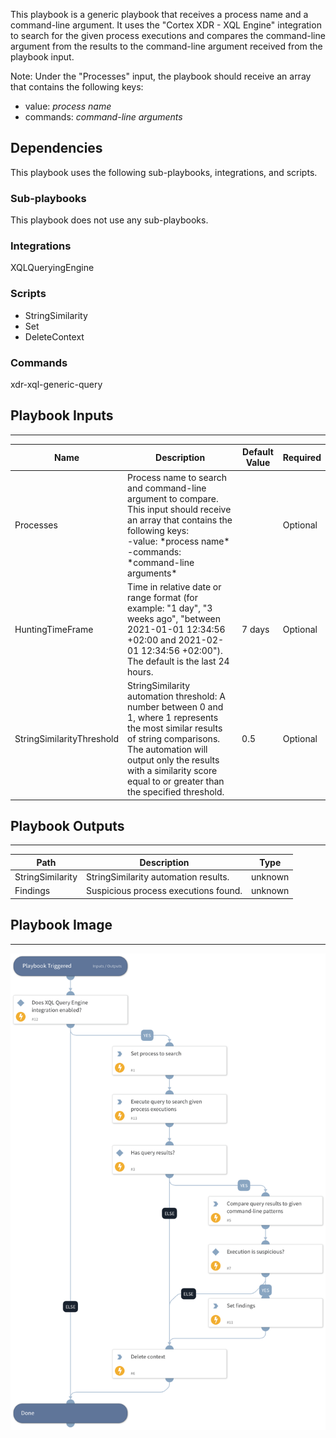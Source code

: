 This playbook is a generic playbook that receives a process name and a command-line argument. It uses the "Cortex XDR - XQL Engine" integration to search for the given process executions and compares the command-line argument from the results to the command-line argument received from the playbook input.

Note: Under the "Processes" input, the playbook should receive an array that contains the following keys:
- value: *process name*
- commands: *command-line arguments*

## Dependencies

This playbook uses the following sub-playbooks, integrations, and scripts.

### Sub-playbooks

This playbook does not use any sub-playbooks.

### Integrations

XQLQueryingEngine

### Scripts

* StringSimilarity
* Set
* DeleteContext

### Commands

xdr-xql-generic-query

## Playbook Inputs

---

| **Name** | **Description** | **Default Value** | **Required** |
| --- | --- | --- | --- |
| Processes | Process name to search and command-line argument to compare. This input should receive an array that contains the following keys:<br/>-value: \*process name\*<br/>-commands: \*command-line arguments\* |  | Optional |
| HuntingTimeFrame | Time in relative date or range format \(for example: "1 day", "3 weeks ago", "between 2021-01-01 12:34:56 \+02:00 and 2021-02-01 12:34:56 \+02:00"\). The default is the last 24 hours. | 7 days | Optional |
| StringSimilarityThreshold | StringSimilarity automation threshold: A number between 0 and 1, where 1 represents the most similar results of string comparisons. The automation will output only the results with a similarity score equal to or greater than the specified threshold. | 0.5 | Optional |

## Playbook Outputs

---

| **Path** | **Description** | **Type** |
| --- | --- | --- |
| StringSimilarity | StringSimilarity automation results. | unknown |
| Findings | Suspicious process executions found. | unknown |

## Playbook Image

---

![Cortex XDR - Search and Compare Process Executions - XQL Engine](../doc_files/Cortex_XDR_-_Search_and_Compare_Process_Executions_-_XQL_Engine.png)
